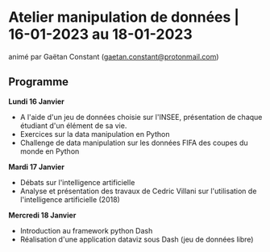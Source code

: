 # Atelier manipulation de données | 16-01-2023 au 18-01-2023
animé par Gaëtan Constant (gaetan.constant@protonmail.com)

## Programme 

<strong>Lundi 16 Janvier </strong>

- A l'aide d'un jeu de données choisie sur l'INSEE, présentation de chaque étudiant d'un élément de sa vie.
- Exercices sur la data manipulation en Python
- Challenge de data manipulation sur les données FIFA des coupes du monde en Python
 

<strong>Mardi 17 Janvier</strong>

- Débats sur l'intelligence artificielle
- Analyse et présentation des travaux de Cedric Villani sur l'utilisation de l'intelligence artificielle (2018)
 

<strong> Mercredi 18 Janvier </strong>

- Introduction au framework python Dash
- Réalisation d'une application dataviz sous Dash (jeu de données libre)
